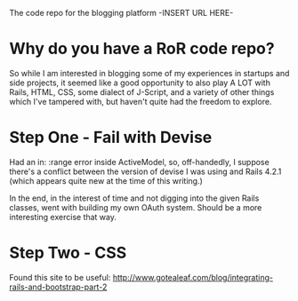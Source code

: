 The code repo for the blogging platform -INSERT URL HERE-

# Why do you have a RoR code repo?
So while I am interested in blogging some of my experiences in startups and 
side projects, it seemed like a good opportunity to also play A LOT with Rails,
HTML, CSS, some dialect of J-Script, and a variety of other things which I've
tampered with, but haven't quite had the freedom to explore.

# Step One - Fail with Devise
Had an in: :range error inside ActiveModel, so, off-handedly, I suppose there's
a conflict between the version of devise I was using and Rails 4.2.1 (which
appears quite new at the time of this writing.)

In the end, in the interest of time and not digging into the given Rails classes,
went with building my own OAuth system. Should be a more interesting exercise that
way.

# Step Two - CSS
Found this site to be useful:
http://www.gotealeaf.com/blog/integrating-rails-and-bootstrap-part-2